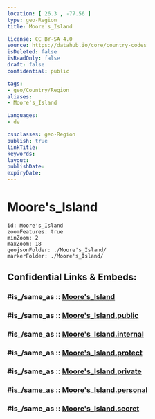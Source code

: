 ```yaml
---
location: [ 26.3 , -77.56 ] 
type: geo-Region
title: Moore's_Island

license: CC BY-SA 4.0
source: https://datahub.io/core/country-codes
isDeleted: false
isReadOnly: false
draft: false
confidential: public

tags:
- geo/Country/Region
aliases:
- Moore's_Island

Languages:
- de

cssclasses: geo-Region
publish: true
linkTitle: 
keywords: 
layout: 
publishDate: 
expiryDate: 
---
```


# Moore's_Island

```leaflet
id: Moore's_Island
zoomFeatures: true 
minZoom: 2 
maxZoom: 18
geojsonFolder: ./Moore's_Island/
markerFolder: ./Moore's_Island/
```


## Confidential Links & Embeds: 

### #is_/same_as :: [Moore's_Island](/_Standards/Earth/Continent/America~Caribbean/Bahamas/Districts~Bahamas/Moore's_Island.md) 

### #is_/same_as :: [Moore's_Island.public](/_public/Earth/Continent/America~Caribbean/Bahamas/Districts~Bahamas/Moore's_Island.public.md) 

### #is_/same_as :: [Moore's_Island.internal](/_internal/Earth/Continent/America~Caribbean/Bahamas/Districts~Bahamas/Moore's_Island.internal.md) 

### #is_/same_as :: [Moore's_Island.protect](/_protect/Earth/Continent/America~Caribbean/Bahamas/Districts~Bahamas/Moore's_Island.protect.md) 

### #is_/same_as :: [Moore's_Island.private](/_private/Earth/Continent/America~Caribbean/Bahamas/Districts~Bahamas/Moore's_Island.private.md) 

### #is_/same_as :: [Moore's_Island.personal](/_personal/Earth/Continent/America~Caribbean/Bahamas/Districts~Bahamas/Moore's_Island.personal.md) 

### #is_/same_as :: [Moore's_Island.secret](/_secret/Earth/Continent/America~Caribbean/Bahamas/Districts~Bahamas/Moore's_Island.secret.md)

